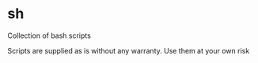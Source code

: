 # sh
Collection of bash scripts

Scripts are supplied as is without any warranty. Use them at your own risk
